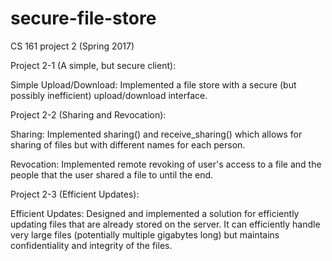 # secure-file-store
CS 161 project 2 (Spring 2017)

Project 2-1 (A simple, but secure client):

Simple Upload/Download: Implemented a file store with a secure (but possibly inefficient) upload/download interface.



Project 2-2 (Sharing and Revocation):

Sharing: Implemented sharing() and receive_sharing() which allows for sharing of files but with different names for each person.

Revocation: Implemented remote revoking of user's access to a file and the people that the user shared a file to until the end.



Project 2-3 (Efficient Updates):

Efficient Updates: Designed and implemented a solution for efficiently updating files that are already stored on the server. It can efficiently handle very large files (potentially multiple gigabytes long) but maintains confidentiality and integrity of the files.

